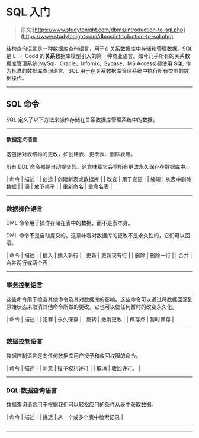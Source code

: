 # SQL 入门

> 原文:[https://www.studytonight.com/dbms/introduction-to-sql.php](https://www.studytonight.com/dbms/introduction-to-sql.php)

结构查询语言是一种数据库查询语言，用于在关系数据库中存储和管理数据。SQL 是 E . F Codd 的**关系**数据库模型引入的第一种商业语言。如今几乎所有的关系数据库管理系统(MySql、Oracle、Infomix、Sybase、MS Access)都使用 **SQL** 作为标准的数据库查询语言。SQL 用于在关系数据库管理系统中执行所有类型的数据操作。

* * *

## SQL 命令

SQL 定义了以下方法来操作存储在关系数据库管理系统中的数据。

* * *

#### 数据定义语言

这包括对表结构的更改，如创建表、更改表、删除表等。

所有 DDL 命令都是自动提交的。这意味着它会将所有更改永久保存在数据库中。

| 命令 | 描述 |
| 创造 | 创建新表或数据库 |
| 改变 | 用于变更 |
| 缩短 | 从表中删除数据 |
| 滴 | 放下桌子 |
| 重新命名 | 重命名表 |

* * *

### 数据操作语言

DML 命令用于操作存储在表中的数据，而不是表本身。

DML 命令不是自动提交的。这意味着对数据库的更改不是永久性的，它们可以回滚。

| 命令 | 描述 |
| 插入 | 插入新行 |
| 更新 | 更新现有行 |
| 删除 | 删除一行 |
| 合并 | 合并两行或两个表 |

* * *

### 事务控制语言

这些命令用于检查其他命令及其对数据库的影响。这些命令可以通过将数据回滚到原始状态来取消其他命令所做的更改。它也可以使任何暂时的改变永久化。

| 命令 | 描述 |
| 犯罪 | 永久保存 |
| 反转 | 撤消更改 |
| 保存点 | 暂时保存 |

* * *

### 数据控制语言

数据控制语言是向任何数据库用户授予和收回权限的命令。

| 命令 | 描述 |
| 同意 | 授予权利许可 |
| 取消 | 收回许可。 |

* * *

### DQL:数据查询语言

数据查询语言用于根据我们可以轻松应用的条件从表中获取数据。

| 命令 | 描述 |
| 挑选 | 从一个或多个表中检索记录 |

* * *

* * *